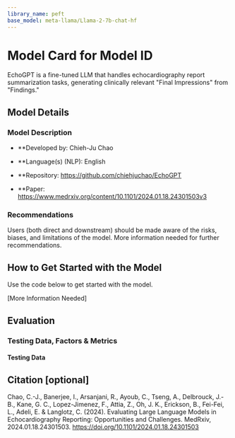 ```yaml
---
library_name: peft
base_model: meta-llama/Llama-2-7b-chat-hf
---
```


# Model Card for Model ID

EchoGPT is a fine-tuned LLM that handles echocardiography report summarization tasks, generating clinically relevant "Final Impressions" from "Findings."

## Model Details

### Model Description

- **Developed by: Chieh-Ju Chao
- **Language(s) (NLP): English

- **Repository: https://github.com/chiehjuchao/EchoGPT
- **Paper: https://www.medrxiv.org/content/10.1101/2024.01.18.24301503v3

### Recommendations

<!-- This section is meant to convey recommendations with respect to the bias, risk, and technical limitations. -->

Users (both direct and downstream) should be made aware of the risks, biases, and limitations of the model. More information needed for further recommendations.

## How to Get Started with the Model

Use the code below to get started with the model.

[More Information Needed]

## Evaluation

<!-- This section describes the evaluation protocols and provides the results. -->

### Testing Data, Factors & Metrics

#### Testing Data

<!-- This should link to a Data Card if possible. -->

## Citation [optional]

Chao, C.-J., Banerjee, I., Arsanjani, R., Ayoub, C., Tseng, A., Delbrouck, J.-B., Kane, G. C., Lopez-Jimenez, F., Attia, Z., Oh, J. K., Erickson, B., Fei-Fei, L., Adeli, E. & Langlotz, C. (2024). Evaluating Large Language Models in Echocardiography Reporting: Opportunities and Challenges. MedRxiv, 2024.01.18.24301503. https://doi.org/10.1101/2024.01.18.24301503


